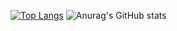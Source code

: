 [![Top Langs](https://github-readme-stats.vercel.app/api/top-langs/?username=kamilernerd&langs_count=20)](https://github.com/anuraghazra/github-readme-stats)
![Anurag's GitHub stats](https://github-readme-stats.vercel.app/api?username=anuraghazra&show_icons=true)
